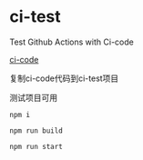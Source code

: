 # ci-test
Test Github Actions with Ci-code

[ci-code](https://github.com/c0ding/ci-code)

复制ci-code代码到ci-test项目

测试项目可用

```
npm i  
```
```
npm run build
```
```
npm run start
```




